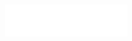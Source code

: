 <iframe frameborder="no" border="0" marginwidth="0" marginheight="0" width=330 height=86 src="cxk233.ml/呐喊.mp3&autoplay=1"></iframe><br />
